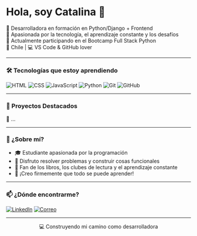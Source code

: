<h1 aling> Hola, soy Catalina 👋</h1> 

🌱 Desarrolladora en formación en Python/Django + Frontend  
🎯 Apasionada por la tecnología, el aprendizaje constante y los desafíos  
🚀 Actualmente participando en el Bootcamp Full Stack Python  
📍 Chile | 💻 VS Code & GitHub lover

---
### 🛠 Tecnologías que estoy aprendiendo
![HTML](https://img.shields.io/badge/-HTML5-E34F26?logo=html5&logoColor=white)
![CSS](https://img.shields.io/badge/-CSS3-1572B6?logo=css3&logoColor=white)
![JavaScript](https://img.shields.io/badge/-JavaScript-F7DF1E?logo=javascript&logoColor=black)
![Python](https://img.shields.io/badge/-Aprendiendo%20Python-3776AB?logo=python&logoColor=white)
![Git](https://img.shields.io/badge/-Git-F05032?logo=git&logoColor=white)
![GitHub](https://img.shields.io/badge/-GitHub-181717?logo=github&logoColor=white)

---

### 📌 Proyectos Destacados

🔹 ...

---

### 💬 ¿Sobre mí?

- 🎓 Estudiante apasionada por la programación
- 🧩 Disfruto resolver problemas y construir cosas funcionales
- 📖 Fan de los libros, los clubes de lectura y el aprendizaje constante
- 🧠 ¡Creo firmemente que todo se puede aprender!

---

### 📫 ¿Dónde encontrarme?
[![LinkedIn](https://img.shields.io/badge/-LinkedIn-0A66C2?logo=linkedin&logoColor=white)](https://www.linkedin.com/in/catalina-villegas-ortega/)
[![Correo](https://img.shields.io/badge/-Email-D14836?logo=gmail&logoColor=white)](mail:kata1800@gmail.com)

---

<p align="center">💻 Construyendo mi camino como desarrolladora </p>
